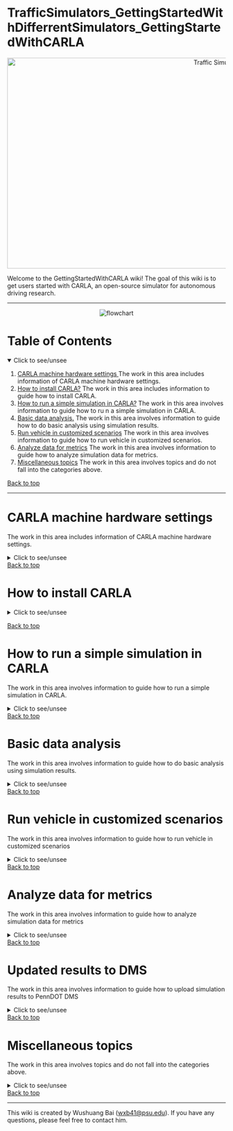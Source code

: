 # TrafficSimulators_GettingStartedWithDifferrentSimulators_GettingStartedWithCARLA


<p align="center">
<img src="https://github.com/ivsg-psu/TrafficSimulators_GettingStartedWithDifferrentSimulators_GettingStartedWithCARLA/blob/main/Documents/Images/CARLA_day.png" alt="Traffic Simulators" width="960" height="486">
</p>
Welcome to the GettingStartedWithCARLA wiki! The goal of this wiki is to get users started with CARLA, an open-source simulator for autonomous driving research. 

***
<p align="center">
<img src="https://github.com/ivsg-psu/TrafficSimulators_GettingStartedWithDifferrentSimulators_GettingStartedWithCARLA/blob/main/Documents/Images/flowchart.png" alt="flowchart" >
</p>

# Table of Contents
<details open>
  <summary> Click to see/unsee </summary>
  <ol>
    <li>
        <a href="#carla-machine-hardware-settings">CARLA machine hardware settings </a>
        The work in this area includes information of CARLA machine hardware settings.
    </li>
    <li>
        <a href="#how-to-install-carla">How to install CARLA?</a>
        The work in this area includes information to guide how to install CARLA. 
    </li>
    <li>
        <a href="#how-to-run-a-simple-simulation-in-carla">How to run a simple simulation in CARLA?</a> 
        The work in this area involves information to guide how to ru n a simple simulation in CARLA.
    </li>
    <li>
        <a href="#basic-data-analysis">Basic data analysis.</a>
        The work in this area involves information to guide how to do basic analysis using simulation results.
    </li>
    <li>
        <a href="#run-vehicle-in-customized-scenarios">Run vehicle in customized scenarios</a>
        The work in this area involves information to guide how to run vehicle in customized scenarios.
    </li>
    <li>
        <a href="#analyze-data-for-metrics">Analyze data for metrics</a>
        The work in this area involves information to guide how to analyze simulation data for metrics.
    </li>
    <li>
        <a href="#miscellaneous-topics">Miscellaneous topics</a>
        The work in this area involves topics and do not fall into the categories above.
    </li>
    
  </ol>
</details>

<a href="#table-of-contents">Back to top</a>

***
# CARLA machine hardware settings
The work in this area includes information of CARLA machine hardware settings.
<details closed> 
  <summary> Click to see/unsee </summary>
  <ul>
    <li>
      <a href="https://github.com/ivsg-psu/Hardware_SimulatorHardwareBuilds_CARLAMachineHarewareSettings">
      CARLA machine hardware settings 
      </a>
      <br>
      This wiki page presents the information of the hardware settings for CARLA computer .
    </li>
  </ul>
</details>
<a href="#table-of-contents">Back to top</a>

# How to install CARLA

<details closed> 
  <summary> Click to see/unsee </summary>
  <ul>
    <li>
      <a href="https://www.python.org/downloads/">
      Installation of python3 
      </a>
      <br>
      This is the link for python3 installation. 
    </li>
    <li>
      <a href="https://github.com/ivsg-psu/DrivingSimulators_VirtualEnvironment_SetupCARLA">
      How to install CARLA
      </a>
      <br>
      This wiki page presents the work to guide how to install CARLA. 
    </li>
  </ul>
</details>

<a href="#table-of-contents">Back to top</a>

# How to run a simple simulation in CARLA
The work in this area involves information to guide how to run a simple simulation in CARLA.
<details closed> 
  <summary> Click to see/unsee </summary>
  <ul>
    <li>
      <a href="https://github.com/ivsg-psu/DrivingSimulators_Miscellaneous_SimpleSimulationInCARLA">
     How to run a simple simulation in CARLA
      </a>
      <br>
    The work in this area involves information to guide how to run a simple simulation in CARLA.
    </li>
  </ul>
</details>
<a href="#table-of-contents">Back to top</a>

# Basic data analysis
The work in this area involves information to guide how to do basic analysis using simulation results.
<details closed> 
  <summary> Click to see/unsee </summary>
  <ul>
    <li>
      <a href="https://github.com/ivsg-psu/FeatureExtraction_RawDataProcessing_BasicDataAnalysisInCARLA">
     How to do basic analysis using CARLA simulation results
      </a>
      <br>
    The work in this area involves information to guide how to do basic analysis using CARLA simulation results
    </li>
  </ul>
</details>
<a href="#table-of-contents">Back to top</a>

# Run vehicle in customized scenarios
The work in this area involves information to guide how to run vehicle in customized scenarios
<details closed> 
  <summary> Click to see/unsee </summary>
  <ul>
    <li>
      <a href="https://github.com/ivsg-psu/DrivingSimulators_VirtualEnvironment_ImportMapIntoCARLA">
     How to import a customized map into CARLA and run a simple simulation
      </a>
      <br>
    The work in this area involves information to guide how to import a customized map into CARLA and run a simple simulation
    </li>
  </ul>
</details>
<a href="#table-of-contents">Back to top</a>

# Analyze data for metrics
The work in this area involves information to guide how to analyze simulation data for metrics
<details closed> 
  <summary> Click to see/unsee </summary>
To be added by Dr. Brennan.
</details>
<a href="#table-of-contents">Back to top</a>

# Updated results to DMS
The work in this area involves information to guide how to upload simulation results to PennDOT DMS
<details closed> 
  <summary> Click to see/unsee </summary>
  <ul>
    <li>
      <a href="https://github.com/ivsg-psu/FieldDataCollection_DataCollectionProcedures_DataTransferWithDMS">
     How to push data to and pull data from DMS
      </a>
      <br>
    The work in this area involves information to guide how to push data to and pull data from DMS
    </li>
  </ul>
</details>
<a href="#table-of-contents">Back to top</a>

# Miscellaneous topics
The work in this area involves topics and do not fall into the categories above. 
<details closed> 
  <summary> Click to see/unsee </summary>
  <ul>
    <li>
      <a href="https://github.com/ivsg-psu/DrivingSimulators_Miscellaneous_CARLATrafficManager">
     How to control the surrounding traffic.
      </a>
      <br>
    The work in this area involves information to guide how to control the surrounding traffic in CARLA.
    </li>
    <li>
      <a href="https://github.com/ivsg-psu/DrivingSimulators_Miscellaneous_CARLASynchronizedMode">
     How to run CARLA in synchronized mode.
      </a>
      <br>
    The work in this area involves information to guide how to run CARLA in synchronized mode.
    </li>
    <li>
      <a href="https://github.com/ivsg-psu/DrivingSimulators_VirtualEnvironment_SetupCARLAStartupMap">
     How to set up the startup map in CARLA.
      </a>
      <br>
    The work in this area involves information to guide how to set up the startup map in CARLA.
    </li>    
    <li>
      <a href="https://github.com/ivsg-psu/DrivingSimulators_VirtualEnvironment_ImportMapIntoCARLA">
     Testing the finest time measurements in CARLA
      </a>
      <br>
    The work in this area involves information of testing the finest time measurements in CARLA.
    </li>
  </ul>  
</details>
<a href="#table-of-contents">Back to top</a>

---
This wiki is created by Wushuang Bai (wxb41@psu.edu). If you have any questions, please feel free to contact him. 


